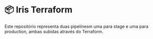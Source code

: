 # 📦 Iris Terraform

Este repositório representa duas pipelinesm uma para stage e uma para production, ambas subidas através do Terraform.
